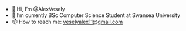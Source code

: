 - 👋 Hi, I’m @AlexVesely
- 🌱 I’m currently BSc Computer Science Student at Swansea University
- 📫 How to reach me: veselyalex11@gmail.com
